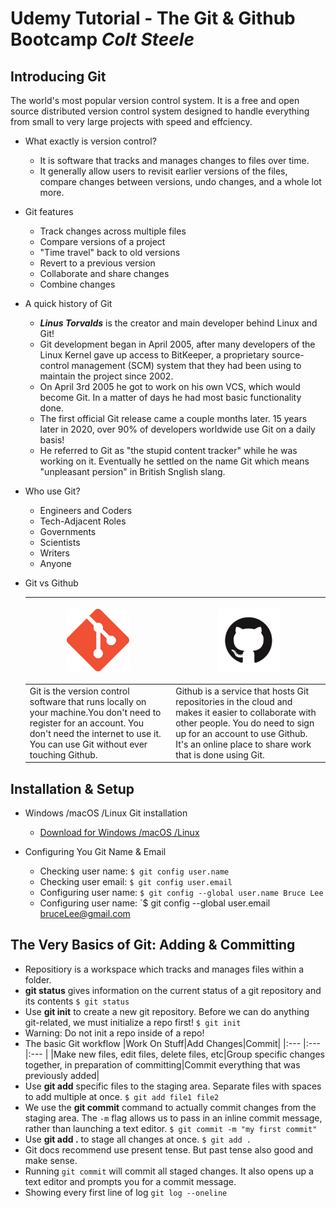 # **Udemy Tutorial - The Git & Github Bootcamp ***Colt Steele*****

## **Introducing Git**
The world's most popular version control system. It is a free and open source distributed version control system designed to handle everything from small to very large projects with speed and effciency.
- What exactly is version control?
  - It is software that tracks and manages changes to files over time.
  - It generally allow users to revisit earlier versions of the files, compare changes between versions, undo changes, and a whole lot more.
- Git features
  - Track changes across multiple files
  - Compare versions of a project
  - "Time travel" back to old versions
  - Revert to a previous version
  - Collaborate and share changes
  - Combine changes
- A quick history of Git
  - ***Linus Torvalds*** is the creator and main developer behind Linux and Git!
  - Git development began in April 2005, after many developers of the Linux Kernel gave up access to BitKeeper, a proprietary source-control management (SCM) system that they had been using to maintain the project since 2002.
  - On April 3rd 2005 he got to work on his own VCS, which would become Git. In a matter of days he had most basic functionality done.
  - The first official Git release came a couple months later. 15 years later in 2020, over 90% of developers worldwide use Git on a daily basis!
  - He referred to Git as "the stupid content tracker" while he was working on it. Eventually he settled on the name Git which means "unpleasant persion" in British Snglish slang.
- Who use Git?
  - Engineers and Coders
  - Tech-Adjacent Roles
  - Governments
  - Scientists
  - Writers
  - Anyone
- Git vs Github

    | <p align="center"><img src="git_logo.png" width="100" height="100"></p>     | <p align="center"><img src="github_logo.png" width="100" height="100"></p>        |
    |:---                                                                         |                                                                               :---|
    |Git is the version control software that runs locally on your machine.You don't need to register for an account. You don't need the internet to use it. You can use Git without ever touching Github.                                         |Github is a service that hosts Git repositories in the cloud and makes it easier to collaborate with other people. You do need to sign up for an account to use Github. It's an online place to share work that is done using Git.                    |

## **Installation & Setup**
- Windows /macOS /Linux Git installation
  - [Download for Windows /macOS /Linux ](https://git-scm.com/downloads)

- Configuring You Git Name & Email
  - Checking user name: `$ git config user.name`
  - Checking user email: `$ git config user.email`
  - Configuring user name: `$ git config --global user.name Bruce Lee`
  - Configuring user name: `$ git config --global user.email bruceLee@gmail.com

## **The Very Basics of Git: Adding & Committing**
- Repositiory is a workspace which tracks and manages files within a folder.
- **git status** gives information on the current status of a git repository and its contents `$ git status`
- Use **git init** to create a new git repository. Before we can do anything git-related, we must initialize a repo first! `$ git init`
- Warning: Do not init a repo inside of a repo!
- The basic Git workflow
  |Work On Stuff|Add Changes|Commit|
  |:---         |:---       |:---  |
  |Make new files, edit files, delete files, etc|Group specific changes together, in preparation of committing|Commit everything that was previously added|
- Use **git add** specific files to the staging area. Separate files with spaces to add multiple at once. `$ git add file1 file2`
- We use the **git commit** command to actually commit changes from the staging area. The `-m` flag allows us to pass in an inline commit message, rather than launching a text editor. `$ git commit -m "my first commit"`
- Use **git add .** to stage all changes at once. `$ git add .`
- Git docs recommend use present tense. But past tense also good and make sense.
- Running `git commit` will commit all staged changes. It also opens up a text editor and prompts you for a commit message.
- Showing every first line of log `git log --oneline`